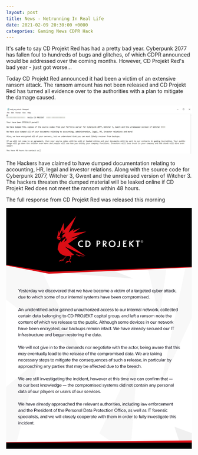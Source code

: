 ```yaml
---
layout: post
title: News - Netrunning In Real Life
date: 2021-02-09 20:30:00 +0000
categories: Gaming News CDPR Hack
---
```


It's safe to say CD Projekt Red has had a pretty bad year. Cyberpunk 2077 has fallen foul to hundreds of bugs and glitches, of which CDPR announced would be addressed over the coming months. However, CD Projekt Red's bad year - just got worse... 

Today CD Projekt Red announced it had been a victim of an extensive ransom attack. The ransom amount has not been released and CD Projekt Red has turned all evidence over to the authorities with a plan to mitigate the damage caused. 

![CDPR01](/assets/02/CDPR-02.jfif)

The Hackers have claimed to have dumped documentation relating to accounting, HR, legal and investor relations. Along with the source code for Cyberpunk 2077, Witcher 3, Gwent and the unreleased version of Witcher 3. The hackers threaten the dumped material will be leaked online if CD Projekt Red does not meet the ransom within 48 hours. 

The full response from CD Projekt Red was released this morning

![CDPR01](/assets/02/CDPR-01.jfif)
